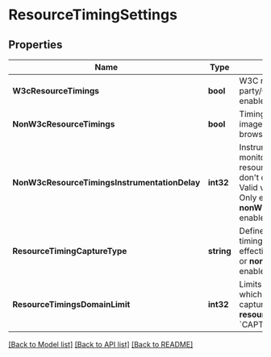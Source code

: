 # ResourceTimingSettings

## Properties
Name | Type | Description | Notes
------------ | ------------- | ------------- | -------------
**W3cResourceTimings** | **bool** | W3C resource timings for third party/CDN monitoring settings enabled/disabled. | 
**NonW3cResourceTimings** | **bool** | Timing for JavaScript files and images on non W3C supported browsers enabled/disabled. | 
**NonW3cResourceTimingsInstrumentationDelay** | **int32** | Instrumentation delay for monitoring resource and image resource impact in browsers that don&#39;t offer W3C resource timings. Valid values range from 0 to 9999.  Only effective if **nonW3cResourceTimings** is enabled. | 
**ResourceTimingCaptureType** | **string** | Defines how detailed resource timings are captured.  Only effective if **w3cResourceTimings** or **nonW3cResourceTimings** is enabled. | 
**ResourceTimingsDomainLimit** | **int32** | Limits the number of domains for which W3C resource timings are captured.  Only effective if **resourceTimingCaptureType** is &#x60;CAPTURE_LIMITED_SUMMARIES&#x60;. | 

[[Back to Model list]](../README.md#documentation-for-models) [[Back to API list]](../README.md#documentation-for-api-endpoints) [[Back to README]](../README.md)


